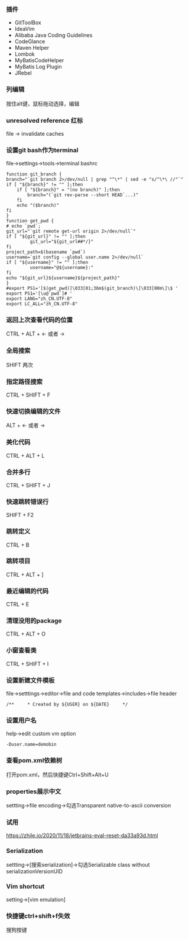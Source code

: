 ### 插件
- GitToolBox
- IdeaVim
- Alibaba Java Coding Guidelines
- CodeGlance
- Maven Helper
- Lombok
- MyBatisCodeHelper
- MyBatis Log Plugin
- JRebel

### 列编辑
按住alt键，鼠标拖动选择，编辑

### unresolved reference 红标

file -> invalidate caches

### 设置git bash作为terminal

file->settings->tools->terminal
bashrc
```
function git_branch {
branch="`git branch 2>/dev/null | grep "^\*" | sed -e "s/^\*\ //"`"
if [ "${branch}" != "" ];then
    if [ "${branch}" = "(no branch)" ];then
        branch="(`git rev-parse --short HEAD`...)"
    fi
    echo "($branch)"
fi
}
function get_pwd {
# echo `pwd`;
git_url="`git remote get-url origin 2>/dev/null`"
if [ "${git_url}" != "" ];then
         git_url="${git_url##*/}"
fi
project_path=$(basename `pwd`)
username=`git config --global user.name 2>/dev/null`
if [ "${username}" != "" ];then
         username="@${username}:"
fi
echo "${git_url}${username}${project_path}"
}
#export PS1='[$(get_pwd)]\033[01;36m$(git_branch)\[\033[00m\]\$ '
export PS1='[\u@`pwd`]# '
export LANG="zh_CN.UTF-8"
export LC_ALL="zh_CN.UTF-8"
```

### 返回上次查看代码的位置

CTRL + ALT + <- 或者 ->

### 全局搜索

SHIFT 两次

### 指定路径搜索
CTRL + SHIFT + F

### 快速切换编辑的文件
ALT + <- 或者 ->

### 美化代码
CTRL + ALT + L

### 合并多行
CTRL + SHIFT + J

### 快速跳转错误行
SHIFT + F2

### 跳转定义
CTRL + B

### 跳转项目
CTRL + ALT + ]

### 最近编辑的代码
CTRL + E

### 清理没用的package
CTRL + ALT + O

### 小窗查看类
CTRL + SHIFT + I

### 设置新建文件模板
file->setttings->editor->file and code templates->includes->file header
```
/**     * Created by ${USER} on ${DATE}     */
```

### 设置用户名
help->edit custom vm option
```
-Duser.name=demobin
```

### 查看pom.xml依赖树
打开pom.xml，然后快捷键Ctrl+Shift+Alt+U

### properties展示中文
settting->file encoding->勾选Transparent native-to-ascii conversion

### 试用
https://zhile.io/2020/11/18/jetbrains-eval-reset-da33a93d.html

### Serialization
settting->[搜索serialization]->勾选Serializable class without serializationVersionUID

### Vim shortcut
setting->[vim emulation]

### 快捷键ctrl+shift+f失效
搜狗按键
